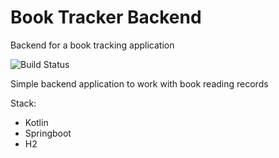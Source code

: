 # Book Tracker Backend
Backend for a book tracking application

![Build Status](https://github.com/demoth/booktrackerbackend/actions/workflows/gradle.yml/badge.svg)

Simple backend application to work with book reading records

Stack:
 * Kotlin
 * Springboot
 * H2
